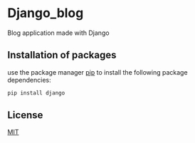 # Django_blog
Blog application made with Django 

## Installation of packages
use the package manager [pip](https://pip.pypa.io/en/stable/) to install the following package dependencies:
```bash
pip install django
```






## License
[MIT](https://choosealicense.com/licenses/mit/)
